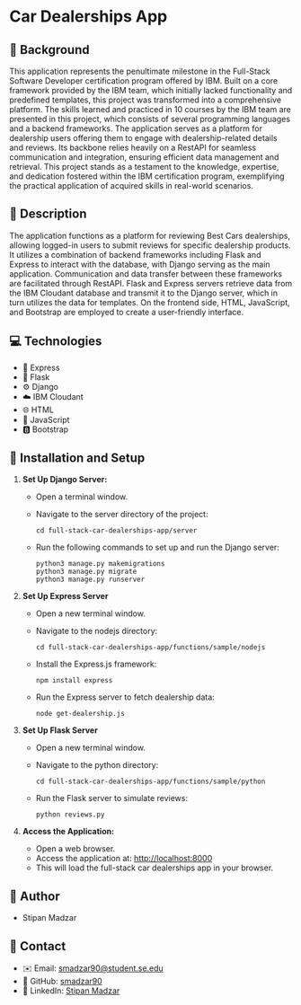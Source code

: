 # Car Dealerships App


## 📝  Background

This application represents the penultimate milestone in the Full-Stack Software Developer certification program offered by IBM. Built on a core framework provided by the IBM team, which initially lacked functionality and predefined templates, this project was transformed into a comprehensive platform. The skills learned and practiced in 10 courses by the IBM team are presented in this project, which consists of several programming languages and a backend frameworks. The application serves as a platform for dealership users offering them to engage with dealership-related details and reviews. Its backbone relies heavily on a RestAPI for seamless communication and integration, ensuring efficient data management and retrieval. This project stands as a testament to the knowledge, expertise, and dedication fostered within the IBM certification program, exemplifying the practical application of acquired skills in real-world scenarios.


## 📖  Description 

The application functions as a platform for reviewing Best Cars dealerships, allowing logged-in users to submit reviews for specific dealership products. It utilizes a combination of backend frameworks including Flask and Express to interact with the database, with Django serving as the main application. Communication and data transfer between these frameworks are facilitated through RestAPI. Flask and Express servers retrieve data from the IBM Cloudant database and transmit it to the Django server, which in turn utilizes the data for templates. On the frontend side, HTML, JavaScript, and Bootstrap are employed to create a user-friendly interface.


## 💻  Technologies

- 🚀 Express
- 🐍 Flask
- ⚙️ Django
- ☁️ IBM Cloudant
- 🌐 HTML
- 🚀 JavaScript
- 🅱️ Bootstrap


## 🔧  Installation and Setup

1. **Set Up Django Server:**
    - Open a terminal window.
    - Navigate to the server directory of the project:
      
        ```
        cd full-stack-car-dealerships-app/server
        ```
    - Run the following commands to set up and run the Django server:
      
        ```
        python3 manage.py makemigrations
        python3 manage.py migrate
        python3 manage.py runserver
        ```

2. **Set Up Express Server**
    - Open a new terminal window.
    - Navigate to the nodejs directory:
      
        ```
        cd full-stack-car-dealerships-app/functions/sample/nodejs
        ```
    - Install the Express.js framework:
      
        ```
        npm install express
        ```
    - Run the Express server to fetch dealership data:
      
        ```
        node get-dealership.js
        ```
        
3. **Set Up Flask Server**
    - Open a new terminal window.
    - Navigate to the python directory:
      
        ```
        cd full-stack-car-dealerships-app/functions/sample/python
        ```
    - Run the Flask server to simulate reviews:
      
        ```
        python reviews.py
        ```

4. **Access the Application:**
    - Open a web browser.
    - Access the application at: [http://localhost:8000](http://localhost:8000)
    - This will load the full-stack car dealerships app in your browser.


## 👤 Author
- Stipan Madzar


## 📧  Contact
- ✉️ Email: [smadzar90@student.se.edu](mailto:smadzar90@student.se.edu)
- 🐙 GitHub: [smadzar90](https://github.com/smadzar90)
- 💼 LinkedIn: [Stipan Madzar](https://www.linkedin.com/in/stipan-madzar-b6b857225/)





  




